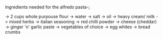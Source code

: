 Ingredients needed for the alfredo pasta-;

-> 2 cups whole purpouse flour
-> water 
-> salt
-> oil
-> heavy cream/ milk
-> mixed herbs
-> italian seasoning
-> red chilli powder
-> cheese (cheddar)
-> ginger 'n' garlic paste
-> vegetables of choice
-> egg whites
-> bread crumbs